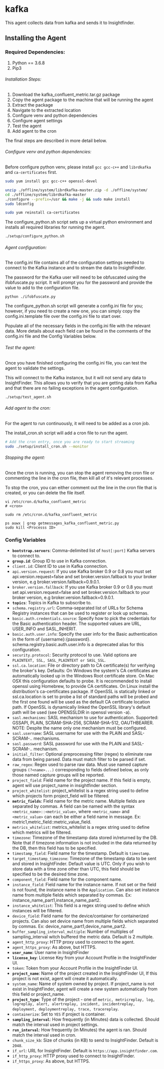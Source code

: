 # kafka
This agent collects data from kafka and sends it to Insightfinder.
## Installing the Agent

### Required Dependencies:
1. Python == 3.6.8
1. Pip3

###### Installation Steps:
1. Download the kafka_confluent_metric.tar.gz package
1. Copy the agent package to the machine that will be running the agent
1. Extract the package
1. Navigate to the extracted location 
1. Configure venv and python dependencies
1. Configure agent settings
1. Test the agent
1. Add agent to the cron

The final steps are described in more detail below. 

###### Configure venv and python dependencies:
Before configure python venv, please install `gcc gcc-c++` and `librdkafka` and `ca-certificates` first.

```bash
sudo yum install gcc gcc-c++ openssl-devel

unzip ./offline/system/librdkafka-master.zip -d ./offline/system/
cd ./offline/system/librdkafka-master
./configure --prefix=/usr && make -j && sudo make install
sudo ldconfig

sudo yum reinstall ca-certificates
```

The configure_python.sh script sets up a virtual python environment and installs all required libraries for running the agent. 

```bash
./setup/configure_python.sh
```

###### Agent configuration:
The config.ini file contains all of the configuration settings needed to connect to the Kafka instance and to stream the data to InsightFinder.

The password for the Kafka user will need to be obfuscated using the ifobfuscate.py script.  It will prompt you for the password and provide the value to add to the configuration file. 

```
python ./ifobfuscate.py 
```

The configure_python.sh script will generate a config.ini file for you; however, if you need to create a new one, you can simply copy the config.ini.template file over the config.ini file to start over. 

Populate all of the necessary fields in the config.ini file with the relevant data.  More details about each field can be found in the comments of the config.ini file and the Config Variables below. 

###### Test the agent:
Once you have finished configuring the config.ini file, you can test the agent to validate the settings. 

This will connect to the Kafka instance, but it will not send any data to InsightFinder. This allows you to verify that you are getting data from Kafka and that there are no failing exceptions in the agent configuration.


```bash
./setup/test_agent.sh
```

###### Add agent to the cron:
For the agent to run continuously, it will need to be added as a cron job. 

The install_cron.sh script will add a cron file to run the agent.  

```bash
# Add the cron entry, once you are ready to start streaming
sudo ./setup/install_cron.sh --monitor
```

###### Stopping the agent:
Once the cron is running, you can stop the agent removing the cron file or commenting the line in the cron file, then kill all of it's relevant processes.

To stop the cron, you can either comment out the line in the cron file that is created, or you can delete the file itself.
```#To comment out the line, use the # symbol at the start of the line
vi /etc/cron.d/kafka_confluent_metric
# <cron>
```
```#To delete the file, run this command
sudo rm /etc/cron.d/kafka_confluent_metric
```

```#To kill the agent, first print the list of processes running, then kill the agent processes based on their process ID.
ps auwx | grep getmessages_kafka_confluent_metric.py
sudo kill <Processs ID>
```

### Config Variables
* **`bootstrap.servers`**: Comma-delimited list of `host[:port]` Kafka servers to connect to.
* **`group.id`**: Group ID to use in Kafka connection.
* `client.id`: Client ID to use in Kafka connection.
* `api.version.request`: If you use Kafka broker 0.9 or 0.8 you must set api.version.request=false and set broker.version.fallback to your broker version, e.g broker.version.fallback=0.9.0.1.
* `broker.version.fallback`: If you use Kafka broker 0.9 or 0.8 you must set api.version.request=false and set broker.version.fallback to your broker version, e.g broker.version.fallback=0.9.0.1.
* **`topics`**: Topics in Kafka to subscribe to.
* `schema.registry.url`: Comma-separated list of URLs for Schema Registry instances that can be used to register or look up schemas.
* `basic.auth.credentials.source`: Specify how to pick the credentials for the Basic authentication header. The supported values are URL, USER_INFO and SASL_INHERIT.
* `basic.auth.user.info`: Specify the user info for the Basic authentication in the form of {username}:{password}. schema.registry.basic.auth.user.info is a deprecated alias for this configuration.
* `security.protocol`: Security protocol to use. Valid options are `PLAINTEXT, SSL, SASL_PLAINTEXT or SASL_SSL`.
* `ssl.ca.location`: File or directory path to CA certificate(s) for verifying the broker's key. Defaults: On Windows the system's CA certificates are automatically looked up in the Windows Root certificate store. On Mac OSX this configuration defaults to probe. It is recommended to install openssl using Homebrew, to provide CA certificates. On Linux install the distribution's ca-certificates package. If OpenSSL is statically linked or ssl.ca.location is set to probe a list of standard paths will be probed and the first one found will be used as the default CA certificate location path. If OpenSSL is dynamically linked the OpenSSL library's default path will be used (see OPENSSLDIR in openssl version -a).
* `sasl.mechanisms`: SASL mechanism to use for authentication. Supported: GSSAPI, PLAIN, SCRAM-SHA-256, SCRAM-SHA-512, OAUTHBEARER. NOTE: Despite the name only one mechanism must be configured.
* `sasl.username`: SASL username for use with the PLAIN and SASL-SCRAM-.. mechanisms.
* `sasl.password`: SASL password for use with the PLAIN and SASL-SCRAM-.. mechanism.
* `initial_filter`: Optional preprocessing filter (regex) to eliminate raw data from being parsed. Data must match filter to be parsed if set.
* `raw_regex`: Regex used to parse raw data. Must use named capture groups `(?<name>...)` corresponding to fields defined below, as only those named capture groups will be reported.
* `project_field`: Field name for the project name. If this field is empty, agent will use project_name in insightfinder section. 
* `project_whitelist`: project_whitelist is a regex string used to define which projects form project_field will be filtered.
* **`metric_fields`**: Field name for the metric name. Multiple fields are separated by commas. A field can be named with the syntax `<metric_name>::<metric_value>`, where `<metric_name>` and `<metric_value>` can each be either a field name in message. Ex: metric1,metric_field::metric_value_field. 
* `metrics_whitelist`: metrics_whitelist is a regex string used to define which metrics will be filtered.
* `timezone`: Timezone of the timestamp data stored in/returned by the DB. Note that if timezone information is not included in the data returned by the DB, then this field has to be specified. 
* `timestamp_field`: Field name for the timestamp. Default is `timestamp`.
* `target_timestamp_timezone`: Timezone of the timestamp data to be sent and stored in InsightFinder. Default value is UTC. Only if you wish to store data with a time zone other than UTC, this field should be specified to be the desired time zone.
* `component_field`: Field name for the component name.
* `instance_field`: Field name for the instance name. If not set or the field is not found, the instance name is the `Application`. Can also set instance name from multiple fields which separated by commas. Ex: instance_name_part1,instance_name_part2.
* `instance_whitelist`: This field is a regex string used to define which instances will be filtered.
* `device_field`: Field name for the device/container for containerized projects. Can also set device name from multiple fields which separated by commas. Ex: device_name_part1,device_name_part2.
* `buffer_sampling_interval_multiple`: Number of multiples of sampling_interval witch buffered the metric data. Default is 2 multiple.
* `agent_http_proxy`: HTTP proxy used to connect to the agent.
* `agent_https_proxy`: As above, but HTTPS.
* **`user_name`**: User name in InsightFinder
* **`license_key`**: License Key from your Account Profile in the InsightFinder UI. 
* `token`: Token from your Account Profile in the InsightFinder UI. 
* **`project_name`**: Name of the project created in the InsightFinder UI, If this project is not exist, agent will create it automatically.
* `system_name`: Name of system owned by project. If project_name is not exist in InsightFinder, agent will create a new system automatically from this field or project_name. 
* **`project_type`**: Type of the project - one of `metric, metricreplay, log, logreplay, alert, alertreplay, incident, incidentreplay, deployment, deploymentreplay, trace, tracereplay`.
* `containerize`: Set to `YES` if project is container.
* **`sampling_interval`**: How frequently (in Minutes) data is collected. Should match the interval used in project settings.
* **`run_interval`**: How frequently (in Minutes) the agent is ran. Should match the interval used in cron.
* `chunk_size_kb`: Size of chunks (in KB) to send to InsightFinder. Default is `2048`.
* `if_url`: URL for InsightFinder. Default is `https://app.insightfinder.com`.
* `if_http_proxy`: HTTP proxy used to connect to InsightFinder.
* `if_https_proxy`: As above, but HTTPS.


